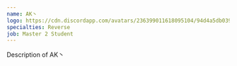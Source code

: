 ```yaml
---
name: AK丶
logo: https://cdn.discordapp.com/avatars/236399011618095104/94d4a5db03937833cd04804d038c4f2b.png 
specialties: Reverse
job: Master 2 Student
---
```

Description of AK丶

